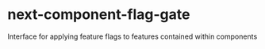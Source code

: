 # next-component-flag-gate
Interface for applying feature flags to features contained within components
